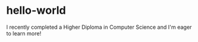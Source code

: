 # hello-world

I recently completed a Higher Diploma in Computer Science and I'm eager to learn more!
